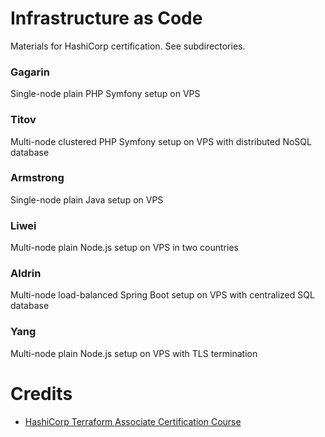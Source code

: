 # Infrastructure as Code
Materials for HashiCorp certification. See subdirectories.

### Gagarin
Single-node plain PHP Symfony setup on VPS

### Titov
Multi-node clustered PHP Symfony setup on VPS with distributed NoSQL database

### Armstrong
Single-node plain Java setup on VPS

### Liwei
Multi-node plain Node.js setup on VPS in two countries

### Aldrin
Multi-node load-balanced Spring Boot setup on VPS with centralized SQL database

### Yang
Multi-node plain Node.js setup on VPS with TLS termination

# Credits
- [HashiCorp Terraform Associate Certification Course](https://www.youtube.com/watch?v=V4waklkBC38)